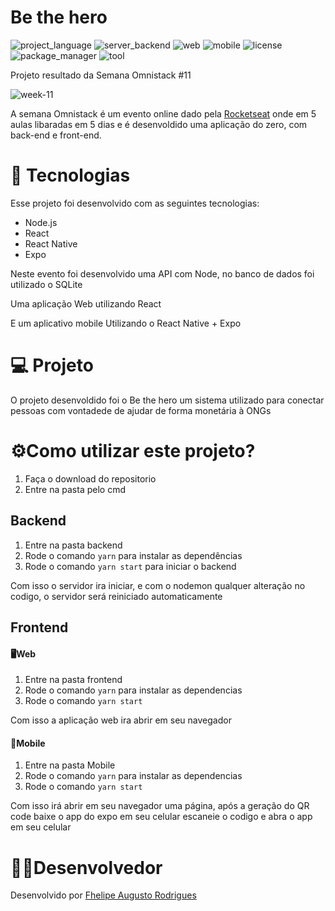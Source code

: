 # Be the hero
![project_language](https://img.shields.io/badge/language-javascript-f7d84a)
![server_backend](https://img.shields.io/badge/backend%2Fserver-node-green)
![web](https://img.shields.io/badge/web-react-b831f6)
![mobile](https://img.shields.io/badge/mobile-react%20native-f6a431)
![license](https://img.shields.io/badge/license-MIT-green)
![package_manager](https://img.shields.io/badge/package%20manager-yarn-informational)
![tool](https://img.shields.io/badge/tool-expo-f76f4a)

 Projeto resultado da Semana Omnistack #11 

 ![week-11](https://user-images.githubusercontent.com/59922096/77484010-42ef6380-6e08-11ea-89f0-3782431ab842.png)

A semana Omnistack é um evento online dado pela [Rocketseat](https://rocketseat.com.br/) onde em 5 aulas libaradas em 5 dias e é desenvoldido uma aplicação do zero, com back-end e front-end.


#  🚀 Tecnologias
Esse projeto foi desenvolvido com as seguintes tecnologias:

* Node.js
* React
* React Native
* Expo

Neste evento foi desenvolvido uma API com Node, no banco de dados foi utilizado o SQLite

Uma aplicação Web utilizando React

E um aplicativo mobile Utilizando o React Native + Expo

# 💻 Projeto
O projeto desenvoldido foi o Be the hero um sistema utilizado para conectar pessoas com vontadede de ajudar de forma monetária à ONGs

# ⚙️Como utilizar este projeto?
1. Faça o download do repositorio
2. Entre na pasta pelo cmd


## Backend
1. Entre na pasta backend
2. Rode o comando ```yarn``` para instalar as dependências
3. Rode o comando ```yarn start``` para iniciar o backend

Com isso o servidor ira iniciar, e com o nodemon qualquer alteração no codigo, o servidor será reiniciado automaticamente

## Frontend
#### 🖥️Web
1. Entre na pasta frontend
2. Rode o comando ```yarn``` para instalar as dependencias
3. Rode o comando ```yarn start```

Com isso a aplicação web ira abrir em seu navegador 

#### 📱Mobile
1. Entre na pasta Mobile
2. Rode o comando ```yarn``` para instalar as dependencias
3. Rode o comando ```yarn start```

Com isso irá abrir em seu navegador uma página, após a geração do QR code baixe o app do expo em seu celular escaneie o codigo e abra o app em seu celular 

# 👨‍💻Desenvolvedor
Desenvolvido por [Fhelipe Augusto Rodrigues](https://www.linkedin.com/in/fhelipe-rodrigues-b57a52196/)
